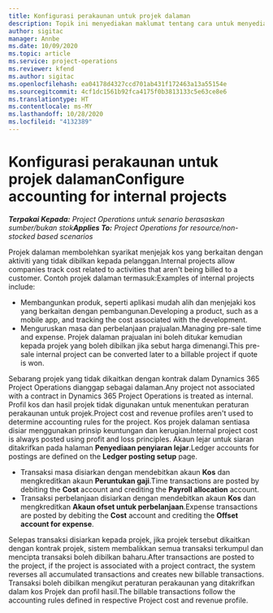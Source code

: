 ```yaml
---
title: Konfigurasi perakaunan untuk projek dalaman
description: Topik ini menyediakan maklumat tentang cara untuk menyediakan amalan perakaunan bagi projek dalaman dalamProject Operations.
author: sigitac
manager: Annbe
ms.date: 10/09/2020
ms.topic: article
ms.service: project-operations
ms.reviewer: kfend
ms.author: sigitac
ms.openlocfilehash: ea04178d4327ccd701ab431f172463a13a55154e
ms.sourcegitcommit: 4cf1dc1561b92fca4175f0b3813133c5e63ce8e6
ms.translationtype: HT
ms.contentlocale: ms-MY
ms.lasthandoff: 10/28/2020
ms.locfileid: "4132389"
---
```

# <a name="configure-accounting-for-internal-projects"></a><span data-ttu-id="6a58c-103">Konfigurasi perakaunan untuk projek dalaman</span><span class="sxs-lookup"><span data-stu-id="6a58c-103">Configure accounting for internal projects</span></span>

<span data-ttu-id="6a58c-104">_**Terpakai Kepada:** Project Operations untuk senario berasaskan sumber/bukan stok_</span><span class="sxs-lookup"><span data-stu-id="6a58c-104">_**Applies To:** Project Operations for resource/non-stocked based scenarios_</span></span>

<span data-ttu-id="6a58c-105">Projek dalaman membolehkan syarikat menjejak kos yang berkaitan dengan aktiviti yang tidak dibilkan kepada pelanggan.</span><span class="sxs-lookup"><span data-stu-id="6a58c-105">Internal projects allow companies track cost related to activities that aren't being billed to a customer.</span></span> <span data-ttu-id="6a58c-106">Contoh projek dalaman termasuk:</span><span class="sxs-lookup"><span data-stu-id="6a58c-106">Examples of internal projects include:</span></span>

- <span data-ttu-id="6a58c-107">Membangunkan produk, seperti aplikasi mudah alih dan menjejaki kos yang berkaitan dengan pembangunan.</span><span class="sxs-lookup"><span data-stu-id="6a58c-107">Developing a product, such as a mobile app, and tracking the cost associated with the development.</span></span>
- <span data-ttu-id="6a58c-108">Menguruskan masa dan perbelanjaan prajualan.</span><span class="sxs-lookup"><span data-stu-id="6a58c-108">Managing pre-sale time and expense.</span></span> <span data-ttu-id="6a58c-109">Projek dalaman prajualan ini boleh ditukar kemudian kepada projek yang boleh dibilkan jika sebut harga dimenangi.</span><span class="sxs-lookup"><span data-stu-id="6a58c-109">This pre-sale internal project can be converted later to a billable project if quote is won.</span></span>

<span data-ttu-id="6a58c-110">Sebarang projek yang tidak dikaitkan dengan kontrak dalam Dynamics 365 Project Operations dianggap sebagai dalaman.</span><span class="sxs-lookup"><span data-stu-id="6a58c-110">Any project not associated with a contract in Dynamics 365 Project Operations is treated as internal.</span></span> <span data-ttu-id="6a58c-111">Profil kos dan hasil projek tidak digunakan untuk menentukan peraturan perakaunan untuk projek.</span><span class="sxs-lookup"><span data-stu-id="6a58c-111">Project cost and revenue profiles aren't used to determine accounting rules for the project.</span></span> <span data-ttu-id="6a58c-112">Kos projek dalaman sentiasa disiar menggunakan prinsip keuntungan dan kerugian.</span><span class="sxs-lookup"><span data-stu-id="6a58c-112">Internal project cost is always posted using profit and loss principles.</span></span> <span data-ttu-id="6a58c-113">Akaun lejar untuk siaran ditakrifkan pada halaman **Penyediaan penyiaran lejar**.</span><span class="sxs-lookup"><span data-stu-id="6a58c-113">Ledger accounts for postings are defined on the **Ledger posting setup** page.</span></span>

- <span data-ttu-id="6a58c-114">Transaksi masa disiarkan dengan mendebitkan akaun **Kos** dan mengkreditkan akaun **Peruntukan gaji**.</span><span class="sxs-lookup"><span data-stu-id="6a58c-114">Time transactions are posted by debiting the **Cost** account and crediting the **Payroll allocation** account.</span></span>
- <span data-ttu-id="6a58c-115">Transaksi perbelanjaan disiarkan dengan mendebitkan akaun **Kos** dan mengkreditkan **Akaun ofset untuk perbelanjaan**.</span><span class="sxs-lookup"><span data-stu-id="6a58c-115">Expense transactions are posted by debiting the **Cost** account and crediting the **Offset account for expense**.</span></span>

<span data-ttu-id="6a58c-116">Selepas transaksi disiarkan kepada projek, jika projek tersebut dikaitkan dengan kontrak projek, sistem membalikkan semua transaksi terkumpul dan mencipta transaksi boleh dibilkan baharu.</span><span class="sxs-lookup"><span data-stu-id="6a58c-116">After transactions are posted to the project, if the project is associated with a project contract, the system reverses all accumulated transactions and creates new billable transactions.</span></span> <span data-ttu-id="6a58c-117">Transaksi boleh dibilkan mengikut peraturan perakaunan yang ditakrifkan dalam kos Projek dan profil hasil.</span><span class="sxs-lookup"><span data-stu-id="6a58c-117">The billable transactions follow the accounting rules defined in respective Project cost and revenue profile.</span></span>


